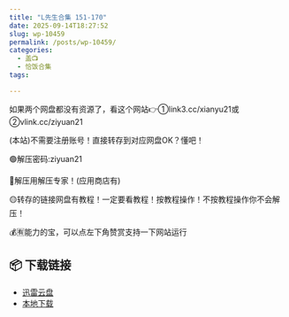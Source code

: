 ```yaml
---
title: "L先生合集 151-170"
date: 2025-09-14T18:27:52
slug: wp-10459
permalink: /posts/wp-10459/
categories:
  - 盖📺
  - 恰饭合集
tags:

---
```


如果两个网盘都没有资源了，看这个网站👉①link3.cc/xianyu21或②vlink.cc/ziyuan21

(本站)不需要注册账号！直接转存到对应网盘OK？懂吧！

🟢解压密码:ziyuan21

🔵解压用解压专家！(应用商店有)

🟡转存的链接网盘有教程！一定要看教程！按教程操作！不按教程操作你不会解压！

💰🈶能力的宝，可以点左下角赞赏支持一下网站运行

## 📦 下载链接
- [迅雷云盘](https://blziyuan21.com/pay-download/10459?key=d362de72c2&down_id=0)
- [本地下载](https://blziyuan21.com/pay-download/10459?key=d362de72c2&down_id=1)


